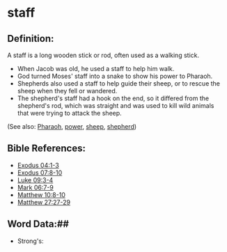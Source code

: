 # staff #

## Definition: ##

A staff is a long wooden stick or rod, often used as a walking stick.

* When Jacob was old, he used a staff to help him walk.
* God turned Moses' staff into a snake to show his power to Pharaoh.
* Shepherds also used a staff to help guide their sheep, or to rescue the sheep when they fell or wandered.
* The shepherd's staff had a hook on the end, so it differed from the shepherd's rod, which was straight and was used to kill wild animals that were trying to attack the sheep.

(See also: [Pharaoh](../other/pharaoh.md), [power](../kt/power.md), [sheep](../other/sheep.md), [shepherd](../other/shepherd.md))

## Bible References: ##

* [Exodus 04:1-3](rc://en/tn/help/exo/04/01)
* [Exodus 07:8-10](rc://en/tn/help/exo/07/08)
* [Luke 09:3-4](rc://en/tn/help/luk/09/03)
* [Mark 06:7-9](rc://en/tn/help/mrk/06/07)
* [Matthew 10:8-10](rc://en/tn/help/mat/10/08)
* [Matthew 27:27-29](rc://en/tn/help/mat/27/27)

## Word Data:##

* Strong's: 

